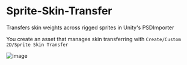 # Sprite-Skin-Transfer
Transfers skin weights across rigged sprites in Unity's PSDImporter

You create an asset that manages skin transferring with `Create/Custom 2D/Sprite Skin Transfer`

![image](https://user-images.githubusercontent.com/45214197/115930019-0c5f9e80-a489-11eb-8c80-b648f7ee060a.png)
